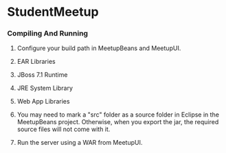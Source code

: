 StudentMeetup
=============

### Compiling And Running
1. Configure your build path in MeetupBeans and MeetupUI.
  1. EAR Libraries
  2. JBoss 7.1 Runtime
  3. JRE System Library
  4. Web App Libraries

2. You may need to mark a "src" folder as a source folder in Eclipse in the MeetupBeans project. Otherwise, when you export the jar, the required source files will not come with it.
3. Run the server using a WAR from MeetupUI.
